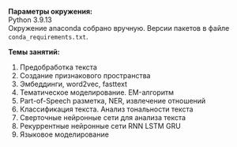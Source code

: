__Параметры окружения:__<br>
Python 3.9.13<br>
Окружение anaconda собрано вручную. Версии пакетов в файле `conda_requirements.txt`.


__Темы занятий:__
1. Предобработка текста
2. Создание признакового пространства
3. Эмбеддинги, word2vec, fasttext
4. Тематическое моделирование. EM-алгоритм
5. Part-of-Speech разметка, NER, извлечение отношений
6. Классификация текста. Анализ тональности текста
7. Сверточные нейронные сети для анализа текста
8. Рекуррентные нейронные сети RNN LSTM GRU
9. Языковое моделирование
